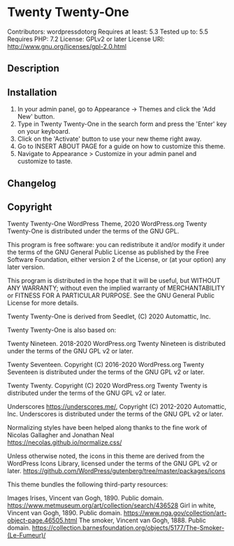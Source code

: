 # Twenty Twenty-One
Contributors: wordpressdotorg
Requires at least: 5.3
Tested up to: 5.5
Requires PHP: 7.2
License: GPLv2 or later
License URI: http://www.gnu.org/licenses/gpl-2.0.html

## Description

## Installation

1. In your admin panel, go to Appearance -> Themes and click the 'Add New' button.
2. Type in Twenty Twenty-One in the search form and press the 'Enter' key on your keyboard.
3. Click on the 'Activate' button to use your new theme right away.
4. Go to INSERT ABOUT PAGE for a guide on how to customize this theme.
5. Navigate to Appearance > Customize in your admin panel and customize to taste.

## Changelog

## Copyright

Twenty Twenty-One WordPress Theme, 2020 WordPress.org
Twenty Twenty-One is distributed under the terms of the GNU GPL.

This program is free software: you can redistribute it and/or modify
it under the terms of the GNU General Public License as published by
the Free Software Foundation, either version 2 of the License, or
(at your option) any later version.

This program is distributed in the hope that it will be useful,
but WITHOUT ANY WARRANTY; without even the implied warranty of
MERCHANTABILITY or FITNESS FOR A PARTICULAR PURPOSE. See the
GNU General Public License for more details.


Twenty Twenty-One is derived from Seedlet, (C) 2020 Automattic, Inc.

Twenty Twenty-One is also based on:

Twenty Nineteen. 2018-2020 WordPress.org
Twenty Nineteen is distributed under the terms of the GNU GPL v2 or later.

Twenty Seventeen. Copyright (C) 2016-2020 WordPress.org
Twenty Seventeen is distributed under the terms of the GNU GPL v2 or later.

Twenty Twenty. Copyright (C) 2020 WordPress.org 
Twenty Twenty is distributed under the terms of the GNU GPL v2 or later.

Underscores https://underscores.me/, Copyright (C) 2012-2020 Automattic, Inc. 
Underscores is distributed under the terms of the GNU GPL v2 or later.

Normalizing styles have been helped along thanks to the fine work of
Nicolas Gallagher and Jonathan Neal https://necolas.github.io/normalize.css/

Unless otherwise noted, the icons in this theme are derived from the WordPress 
Icons Library, licensed under the terms of the GNU GPL v2 or later.
https://github.com/WordPress/gutenberg/tree/master/packages/icons

This theme bundles the following third-party resources:

Images
Irises, Vincent van Gogh, 1890. Public domain. https://www.metmuseum.org/art/collection/search/436528
Girl in white, Vincent van Gogh, 1890. Public domain. https://www.nga.gov/collection/art-object-page.46505.html
The smoker, Vincent van Gogh, 1888. Public domain. https://collection.barnesfoundation.org/objects/5177/The-Smoker-(Le-Fumeur)/
